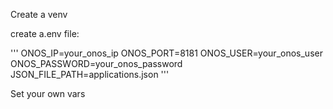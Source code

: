 Create a venv

create a.env file:

'''
ONOS_IP=your_onos_ip
ONOS_PORT=8181
ONOS_USER=your_onos_user
ONOS_PASSWORD=your_onos_password
JSON_FILE_PATH=applications.json
'''

Set your own vars